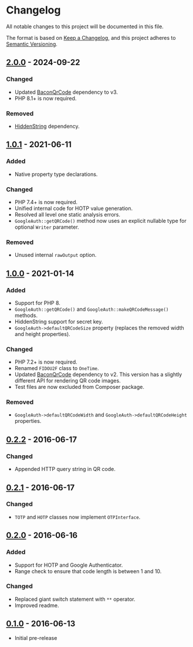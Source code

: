 # Changelog

All notable changes to this project will be documented in this file.

The format is based on [Keep a Changelog](https://keepachangelog.com/en/1.0.0/),
and this project adheres to [Semantic Versioning](https://semver.org/spec/v2.0.0.html).


## [2.0.0] - 2024-09-22
### Changed
- Updated [BaconQrCode] dependency to v3.
- PHP 8.1+ is now required.

### Removed
- [HiddenString](https://github.com/paragonie/hidden-string) dependency.


## [1.0.1] - 2021-06-11
### Added
- Native property type declarations.

### Changed
- PHP 7.4+ is now required.
- Unified internal code for HOTP value generation.
- Resolved all level one static analysis errors.
- `GoogleAuth::getQRCode()` method now uses an explicit nullable type for optional `Writer` parameter.

### Removed
- Unused internal `rawOutput` option.


## [1.0.0] - 2021-01-14
### Added
- Support for PHP 8.
- `GoogleAuth::getQRCode()` and `GoogleAuth::makeQRCodeMessage()` methods.
- HiddenString support for secret key.
- `GoogleAuth->defaultQRCodeSize` property (replaces the removed width and height properties).

### Changed
- PHP 7.2+ is now required.
- Renamed `FIDOU2F` class to `OneTime`.
- Updated [BaconQrCode] dependency to v2.
  This version has a slightly different API for rendering QR code images.
- Test files are now excluded from Composer package.

### Removed
- `GoogleAuth->defaultQRCodeWidth` and `GoogleAuth->defaultQRCodeHeight` properties.


## [0.2.2] - 2016-06-17
### Changed
- Appended HTTP query string in QR code.


## [0.2.1] - 2016-06-17
### Changed
- `TOTP` and `HOTP` classes now implement `OTPInterface`.


## [0.2.0] - 2016-06-16
### Added
- Support for HOTP and Google Authenticator.
- Range check to ensure that code length is between 1 and 10.

### Changed
- Replaced giant switch statement with `**` operator.
- Improved readme.


## [0.1.0] - 2016-06-13
- Initial pre-release


[2.0.0]: https://github.com/theodorejb/multi-factor/compare/v1.0.1...v2.0.0
[1.0.1]: https://github.com/theodorejb/multi-factor/compare/v1.0.0...v1.0.1
[1.0.0]: https://github.com/theodorejb/multi-factor/compare/v0.2.2...v1.0.0
[0.2.2]: https://github.com/theodorejb/multi-factor/compare/v0.2.1...v0.2.2
[0.2.1]: https://github.com/theodorejb/multi-factor/compare/v0.2.0...v0.2.1
[0.2.0]: https://github.com/theodorejb/multi-factor/compare/v0.1.0...v0.2.0
[0.1.0]: https://github.com/theodorejb/multi-factor/tree/v0.1.0
[BaconQrCode]: https://github.com/Bacon/BaconQrCode
